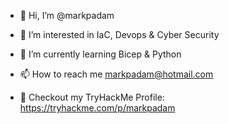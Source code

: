 - 👋 Hi, I’m @markpadam
- 🧰 I’m interested in IaC, Devops & Cyber Security
- 🌱 I’m currently learning Bicep & Python
- 📫 How to reach me markpadam@hotmail.com


- 👀 Checkout my TryHackMe Profile: https://tryhackme.com/p/markpadam

<!---
markpadam/markpadam is a ✨ special ✨ repository because its `README.md` (this file) appears on your GitHub profile.
You can click the Preview link to take a look at your changes.
--->
